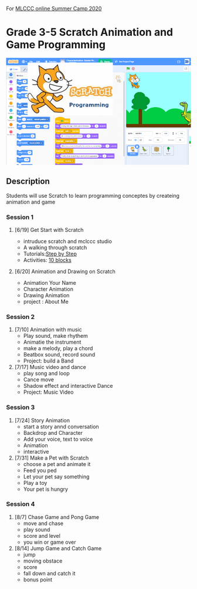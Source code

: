 For [MLCCC online Summer Camp 2020](http://www.mlccc.org/MlcccV2/Forms/V2/Programs/Camp/SummerCamp.aspx)

# Grade 3-5 Scratch Animation and Game Programming

![image](../images/image11.png)

## Description

Students will use Scratch to learn programming conceptes by createing animation and game

### Session 1

1. [6/19] Get Start with Scratch
   - intruduce scratch and mclccc studio
   - A walking through scratch
   - Tutorials:[Step by Step](1.stepbystep.pdf)
   - Activities: [10 blocks](./2.10blocks.pdf)
  
2. [6/20] Animation and Drawing on Scratch
   - Animation Your Name
   - Character Animation
   - Drawing Animation
   - project : About Me

### Session 2

1. [7/10] Animation with music
   - Play sound, make rhythem
   - Animatie the instrument
   - make a melody, play a chord
   - Beatbox sound, record sound
   - Project: build a Band
2. [7/17] Music video and dance
   - play song and loop
   - Cance move
   - Shadow effect and interactive Dance
   - Project: Music Video

### Session 3

1. [7/24] Story Animation
   - start a story annd conversation
   - Backdrop and Character
   - Add your voice, text to voice
   - Animation
   - interactive
2. [7/31] Make a Pet with Scratch
   - choose a pet and animate it
   - Feed you ped
   - Let your pet say something
   - Play a toy
   - Your pet is hungry

### Session 4

1. [8/7] Chase Game and Pong Game
   - move and chase
   - play sound
   - score and level
   - you win or game over
2. [8/14] Jump Game and Catch Game
   - jump
   - moving obstace
   - score
   - fall down and catch it
   - bonus point
